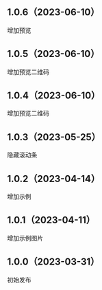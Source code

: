 ## 1.0.6（2023-06-10）
增加预览
## 1.0.5（2023-06-10）
增加预览二维码
## 1.0.4（2023-06-10）
增加预览二维码
## 1.0.3（2023-05-25）
隐藏滚动条
## 1.0.2（2023-04-14）
增加示例
## 1.0.1（2023-04-11）
增加示例图片
## 1.0.0（2023-03-31）
初始发布
